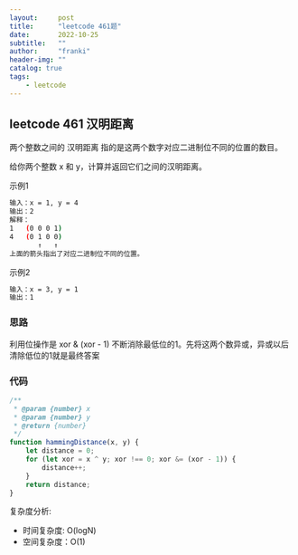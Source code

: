 ```yaml
---
layout:     post
title:      "leetcode 461题"
date:       2022-10-25
subtitle:   ""
author:     "franki"
header-img: ""
catalog: true
tags:
    - leetcode
---
```


## leetcode 461 汉明距离

两个整数之间的 汉明距离 指的是这两个数字对应二进制位不同的位置的数目。

给你两个整数 x 和 y，计算并返回它们之间的汉明距离。

示例1

```bash
输入：x = 1, y = 4
输出：2
解释：
1   (0 0 0 1)
4   (0 1 0 0)
       ↑   ↑
上面的箭头指出了对应二进制位不同的位置。
```

示例2

```bash
输入：x = 3, y = 1
输出：1
```

### 思路

利用位操作是 xor & (xor - 1) 不断消除最低位的1。先将这两个数异或，异或以后清除低位的1就是最终答案

### 代码

```js
/**
 * @param {number} x
 * @param {number} y
 * @return {number}
 */
function hammingDistance(x, y) {
    let distance = 0;
    for (let xor = x ^ y; xor !== 0; xor &= (xor - 1)) {
        distance++;
    }
    return distance;
}
```

复杂度分析:

- 时间复杂度: O(logN)
- 空间复杂度：O(1)
